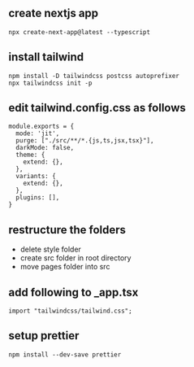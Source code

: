 ## create nextjs app
```
npx create-next-app@latest --typescript
```

## install tailwind
```
npm install -D tailwindcss postcss autoprefixer
npx tailwindcss init -p
```

## edit tailwind.config.css as follows
```
module.exports = {
  mode: 'jit',
  purge: ["./src/**/*.{js,ts,jsx,tsx}"],
  darkMode: false,
  theme: {
    extend: {},
  },
  variants: {
    extend: {},
  },
  plugins: [],
}
```

## restructure the folders
- delete style folder
- create src folder in root directory
- move pages folder into src

## add following to _app.tsx
```
import "tailwindcss/tailwind.css";
```

## setup prettier
```
npm install --dev-save prettier
```
